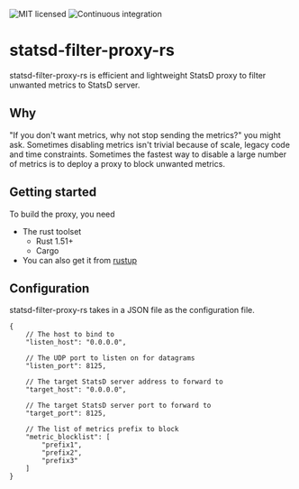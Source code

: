 ![MIT licensed](https://img.shields.io/badge/license-MIT-blue.svg)
![Continuous integration](https://github.com/askldjd/statsd-filter-proxy-rs/workflows/CI/badge.svg)

# statsd-filter-proxy-rs

statsd-filter-proxy-rs is efficient and lightweight StatsD proxy to filter unwanted metrics to StatsD server.

## Why

"If you don't want metrics, why not stop sending the metrics?" you might ask. Sometimes disabling metrics isn't trivial because of scale, legacy code and time constraints. Sometimes the fastest way to disable a large number of metrics is to deploy a proxy to block unwanted metrics.

## Getting started

To build the proxy, you need
 - The rust toolset
    - Rust 1.51+
    - Cargo
 - You can also get it from [rustup](https://rustup.rs/)

## Configuration

statsd-filter-proxy-rs takes in a JSON file as the configuration file. 

```hjson
{
    // The host to bind to
    "listen_host": "0.0.0.0",
    
    // The UDP port to listen on for datagrams
    "listen_port": 8125,

    // The target StatsD server address to forward to
    "target_host": "0.0.0.0",
    
    // The target StatsD server port to forward to
    "target_port": 8125,

    // The list of metrics prefix to block
    "metric_blocklist": [
        "prefix1",
        "prefix2",
        "prefix3"
    ]
}
```